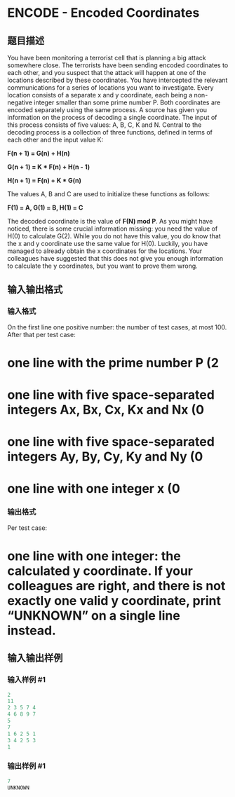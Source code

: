 # ENCODE - Encoded Coordinates

## 题目描述

You have been monitoring a terrorist cell that is planning a big attack somewhere close. The terrorists have been sending encoded coordinates to each other, and you suspect that the attack will happen at one of the locations described by these coordinates. You have intercepted the relevant communications for a series of locations you want to investigate. Every location consists of a separate x and y coordinate, each being a non-negative integer smaller than some prime number P. Both coordinates are encoded separately using the same process. A source has given you information on the process of decoding a single coordinate. The input of this process consists of five values: A, B, C, K and N. Central to the decoding process is a collection of three functions, defined in terms of each other and the input value K:

**F(n + 1) = G(n) + H(n)**

**G(n + 1) = K \* F(n) + H(n - 1)**

**H(n + 1) = F(n) + K \* G(n)**

The values A, B and C are used to initialize these functions as follows:

**F(1) = A, G(1) = B, H(1) = C**

The decoded coordinate is the value of **F(N) mod P**. As you might have noticed, there is some crucial information missing: you need the value of H(0) to calculate G(2). While you do not have this value, you do know that the x and y coordinate use the same value for H(0). Luckily, you have managed to already obtain the x coordinates for the locations. Your colleagues have suggested that this does not give you enough information to calculate the y coordinates, but you want to prove them wrong.

## 输入输出格式

### 输入格式

On the first line one positive number: the number of test cases, at most 100. After that per test case:

# one line with the prime number P (2

# one line with five space-separated integers Ax, Bx, Cx, Kx and Nx (0

# one line with five space-separated integers Ay, By, Cy, Ky and Ny (0

# one line with one integer x (0

### 输出格式

Per test case:

# one line with one integer: the calculated y coordinate. If your colleagues are right, and there is not exactly one valid y coordinate, print “UNKNOWN” on a single line instead.

## 输入输出样例

### 输入样例 #1

```cpp
2
11
2 3 5 7 4
4 6 8 9 7
5
7
1 6 2 5 1
3 4 2 5 3
1
```


### 输出样例 #1

```cpp
7
UNKNOWN
```



